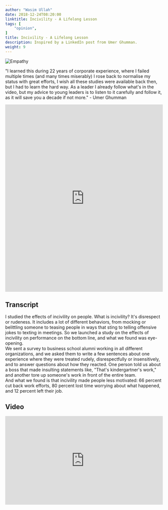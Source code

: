 ```yaml
---
author: "Wasim Ullah"
date: 2018-12-24T08:20:00
linktitle: Incivility - A Lifelong Lesson
tags: [
    "opinion",
]
title: Incivility - A Lifelong Lesson
description: Inspired by a LinkedIn post from Umer Ghumman.
weight: 9
---
```


![Empathy](/images/empathy.jpg)

"I learned this during 22 years of  corporate experience, where I failed multiple times (and many times miserably)  I rose back to normalise my status with great efforts,  I wish all these studies were available back then,  but I had to learn the hard way. As a leader I already follow what's in the video, but my advice to young leaders is to listen to it carefully and follow it, as it will save you a decade if not more." - Umer Ghumman

<iframe src="https://www.linkedin.com/embed/feed/update/urn:li:ugcPost:6482856692534120448" height="600" width="100%" frameborder="0" allowfullscreen=""></iframe>

## Transcript
I studied the effects of incivility on people. What is incivility? It's disrespect or rudeness. It includes a lot of different behaviors, from mocking or belittling someone to teasing people in ways that sting to telling offensive jokes to texting in meetings. So we launched a study on the effects of incivility on performance on the bottom line, and what we found was eye-opening.<br>
We sent a survey to business school alumni working in all different organizations, and we asked them to write a few sentences about one experience where they were treated rudely, disrespectfully or insensitively, and to answer questions about how they reacted. One person told us about a boss that made insulting statements like, "That's kindergartner's work," and another tore up someone's work in front of the entire team.<br>
And what we found is that incivility made people less motivated: 66 percent cut back work efforts, 80 percent lost time worrying about what happened, and 12 percent left their job.

## Video
<div style="max-width:100%"><div style="position:relative;height:0;padding-bottom:56.25%"><iframe src="https://embed.ted.com/talks/lang/en/christine_porath_why_being_nice_to_your_coworkers_is_good_for_business" width="100%" height="480" style="position:absolute;left:0;top:0;width:100%;height:100%" frameborder="0" scrolling="no" allowfullscreen></iframe></div></div>
